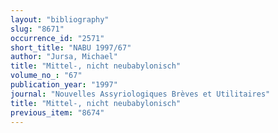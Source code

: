 ```yaml
---
layout: "bibliography"
slug: "8671"
occurrence_id: "2571"
short_title: "NABU 1997/67"
author: "Jursa, Michael"
title: "Mittel-, nicht neubabylonisch"
volume_no_: "67"
publication_year: "1997"
journal: "Nouvelles Assyriologiques Brèves et Utilitaires"
title: "Mittel-, nicht neubabylonisch"
previous_item: "8674"
---
```

